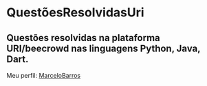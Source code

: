 # QuestõesResolvidasUri
Questões resolvidas na plataforma URI/beecrowd nas linguagens Python, Java, Dart.
---
Meu perfil: 
[MarceloBarros](https://www.beecrowd.com.br/judge/pt/profile/239927)
